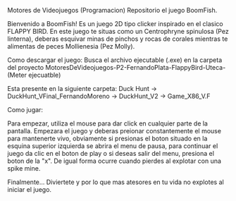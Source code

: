 Motores de Videojuegos (Programacion)
Repositorio el juego BoomFish.

Bienvenido a BoomFish!
Es un juego 2D tipo clicker inspirado en el clasico FLAPPY BIRD.
En este juego te situas como un Centrophryne spinulosa (Pez linterna), deberas esquivar minas de pinchos y rocas de corales mientras te alimentas de peces Mollienesia (Pez Molly).

Como descargar el juego: 
Busca el archivo ejecutable (.exe) en la carpeta del proyecto MotoresDeVideojuegos-P2-FernandoPlata-FlappyBird-Uteca- (Meter ejecuatble)


Esta presente en la siguiente carpeta: Duck Hunt -> DuckHunt_VFinal_FernandoMoreno -> DuckHunt_V2 -> Game_X86_V.F

Como jugar:

Para empezar, utiliza el mouse para dar click en cualquier parte de la pantalla. Empezara el juego y deberas preionar constantemente el mouse para mantenerte vivo, obviamente si presionas el boton situado en la esquina superior izquierda se abrira el menu de pausa, para continuar el juego da clic en el boton de play o si deseas salir del menu, presiona el boton de la "x". De igual forma ocurre cuando pierdes al explotar con una spike mine.

Finalmente... Diviertete y por lo que mas atesores en tu vida no explotes al iniciar el juego.

